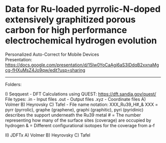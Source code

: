 # Data for Ru-loaded pyrrolic-N-doped extensively graphitized porous carbon for high performance electrochemical hydrogen evolution

Personalized Auto-Correct for Mobile Devices
<br>Presentation:  https://docs.google.com/presentation/d/15lw0YoCaAgi6aS3IDdqB2xxnaMgcg-fHXuMsZ4Jo9qw/edit?usp=sharing

<hr/>

Folders:

I) Seqquest - DFT Calculations using QUEST:  https://dft.sandia.gov/quest/
	File types:
		.in - Input files
		.out - Output files
		.xyz - Coordinate files
	A)  Volmer
	B)  Heyrovsky
	C)  Tafel - File name notation:  XXX_Ru39_H#_&
			XXX = pyrr (pyrrolic), graphe (graphene), graphi (graphitic), pyri (pyridinic)
				describes the support underneath the Ru39 metal
			# = The number representing how many of the surface sites (coverage) are occupied by hydrogen
			& = Different configurational isotopes for the coverage from a-f

II)  JDFTx
	A)  Volmer
	B)  Heyrovsky
	C)  Tafel